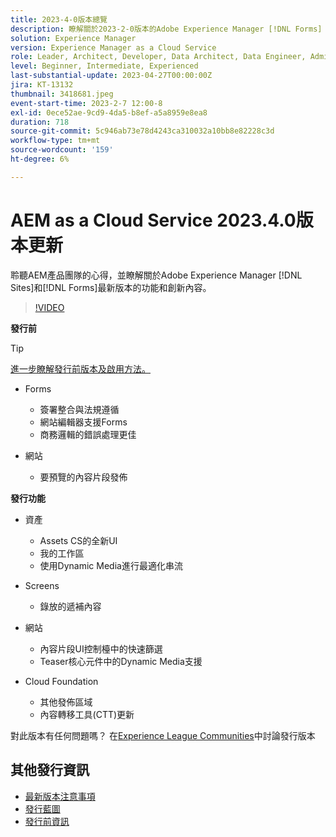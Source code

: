 ```yaml
---
title: 2023-4-0版本總覽
description: 瞭解關於2023-2-0版本的Adobe Experience Manager [!DNL Forms] 和 [!DNL Sites]的最新功能和創新內容。
solution: Experience Manager
version: Experience Manager as a Cloud Service
role: Leader, Architect, Developer, Data Architect, Data Engineer, Admin, User
level: Beginner, Intermediate, Experienced
last-substantial-update: 2023-04-27T00:00:00Z
jira: KT-13132
thumbnail: 3418681.jpeg
event-start-time: 2023-2-7 12:00-8
exl-id: 0ece52ae-9cd9-4da5-b8ef-a5a8959e8ea8
duration: 718
source-git-commit: 5c946ab73e78d4243ca310032a10bb8e82228c3d
workflow-type: tm+mt
source-wordcount: '159'
ht-degree: 6%

---
```


# AEM as a Cloud Service 2023.4.0版本更新

聆聽AEM產品團隊的心得，並瞭解關於Adobe Experience Manager [!DNL Sites]和[!DNL Forms]最新版本的功能和創新內容。

>[!VIDEO](https://video.tv.adobe.com/v/3418681/?learn=on)

**發行前**

>[!TIP]
>
>[進一步瞭解發行前版本及啟用方法。](https://experienceleague.adobe.com/docs/experience-manager-cloud-service/content/release-notes/prerelease.html?lang=zh-Hant)

* Forms
   * 簽署整合與法規遵循
   * 網站編輯器支援Forms
   * 商務邏輯的錯誤處理更佳

* 網站
   * 要預覽的內容片段發佈

**發行功能**

* 資產
   * Assets CS的全新UI
   * 我的工作區
   * 使用Dynamic Media進行最適化串流

* Screens
   * 錄放的遞補內容

* 網站
   * 內容片段UI控制檯中的快速篩選
   * Teaser核心元件中的Dynamic Media支援

* Cloud Foundation
   * 其他發佈區域
   * 內容轉移工具(CTT)更新


對此版本有任何問題嗎？  在[Experience League Communities](https://adobe.ly/43FGHk0)中討論發行版本


## 其他發行資訊

* [最新版本注意事項](https://experienceleague.adobe.com/docs/experience-manager-cloud-service/content/release-notes/home.html?lang=zh-Hant)
* [發行藍圖](https://experienceleague.adobe.com/docs/experience-manager-release-information/aem-release-updates/update-releases-roadmap.html?lang=zh-Hant)
* [發行前資訊](https://experienceleague.adobe.com/docs/experience-manager-cloud-service/content/release-notes/prerelease.html?lang=zh-Hant)
